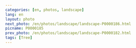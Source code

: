 ```yaml
---
categories: [en, photos, landscape]
lang: en
layout: photo
next_photo: /en/photos/landscape/landscape-P0000186.html
picname: P0000185
prev_photo: /en/photos/landscape/landscape-P0000182.html
tags: [Tree]
---
```

